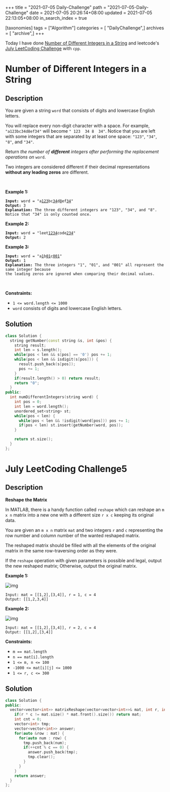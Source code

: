+++
title = "2021-07-05 Daily-Challenge"
path = "2021-07-05-Daily-Challenge"
date = 2021-07-05 20:26:14+08:00
updated = 2021-07-05 22:13:05+08:00
in_search_index = true

[taxonomies]
tags = ["Algorithm"]
categories = [ "DailyChallenge",]
archives = [ "archive",]
+++

Today I have done [Number of Different Integers in a String](https://leetcode.com/problems/number-of-different-integers-in-a-string/description/) and leetcode's [July LeetCoding Challenge](https://leetcode.com/explore/challenge/card/july-leetcoding-challenge-2021/608/week-1-july-1st-july-7th/3803/) with `cpp`.

<!-- more -->

# Number of Different Integers in a String

## Description

<p>You are given a string <code>word</code> that consists of digits and lowercase English letters.</p>

<p>You will replace every non-digit character with a space. For example, <code>&quot;a123bc34d8ef34&quot;</code> will become <code>&quot; 123&nbsp; 34 8&nbsp; 34&quot;</code>. Notice that you are left with some integers that are separated by at least one space: <code>&quot;123&quot;</code>, <code>&quot;34&quot;</code>, <code>&quot;8&quot;</code>, and <code>&quot;34&quot;</code>.</p>

<p>Return <em>the number of <strong>different</strong> integers after performing the replacement operations on </em><code>word</code>.</p>

<p>Two integers are considered different if their decimal representations <strong>without any leading zeros</strong> are different.</p>

<p>&nbsp;</p>
<p><strong>Example 1:</strong></p>

<pre><code><strong>Input:</strong> word = &quot;a<u>123</u>bc<u>34</u>d<u>8</u>ef<u>34</u>&quot;
<strong>Output:</strong> 3
<strong>Explanation: </strong>The three different integers are &quot;123&quot;, &quot;34&quot;, and &quot;8&quot;. Notice that &quot;34&quot; is only counted once.
</code></pre>

<p><strong>Example 2:</strong></p>

<pre><code><strong>Input:</strong> word = &quot;leet<u>1234</u>code<u>234</u>&quot;
<strong>Output:</strong> 2
</code></pre>

<p><strong>Example 3:</strong></p>

<pre><code><strong>Input:</strong> word = &quot;a<u>1</u>b<u>01</u>c<u>001</u>&quot;
<strong>Output:</strong> 1
<strong>Explanation: </strong>The three integers &quot;1&quot;, &quot;01&quot;, and &quot;001&quot; all represent the same integer because
the leading zeros are ignored when comparing their decimal values.
</code></pre>

<p>&nbsp;</p>
<p><strong>Constraints:</strong></p>

<ul>
	<li><code>1 &lt;= word.length &lt;= 1000</code></li>
	<li><code>word</code> consists of digits and lowercase English letters.</li>
</ul>

## Solution

``` cpp
class Solution {
  string getNumber(const string &s, int &pos) {
    string result;
    int len = s.length();
    while(pos < len && s[pos] == '0') pos += 1;
    while(pos < len && isdigit(s[pos])) {
      result.push_back(s[pos]);
      pos += 1;
    }
    if(result.length() > 0) return result;
    return "0";
  }
public:
  int numDifferentIntegers(string word) {
    int pos = 0;
    int len = word.length();
    unordered_set<string> st;
    while(pos < len) {
      while(pos < len && !isdigit(word[pos])) pos += 1;
      if(pos < len) st.insert(getNumber(word, pos));
    }

    return st.size();
  }
};
```

# July LeetCoding Challenge5

## Description

**Reshape the Matrix**

In MATLAB, there is a handy function called `reshape` which can reshape an `m x n` matrix into a new one with a different size `r x c` keeping its original data.

You are given an `m x n` matrix `mat` and two integers `r` and `c` representing the row number and column number of the wanted reshaped matrix.

The reshaped matrix should be filled with all the elements of the original matrix in the same row-traversing order as they were.

If the `reshape` operation with given parameters is possible and legal, output the new reshaped matrix; Otherwise, output the original matrix.

 

**Example 1:**

![img](https://assets.leetcode.com/uploads/2021/04/24/reshape1-grid.jpg)

```
Input: mat = [[1,2],[3,4]], r = 1, c = 4
Output: [[1,2,3,4]]
```

**Example 2:**

![img](https://assets.leetcode.com/uploads/2021/04/24/reshape2-grid.jpg)

```
Input: mat = [[1,2],[3,4]], r = 2, c = 4
Output: [[1,2],[3,4]]
```

 

**Constraints:**

- `m == mat.length`
- `n == mat[i].length`
- `1 <= m, n <= 100`
- `-1000 <= mat[i][j] <= 1000`
- `1 <= r, c <= 300`

## Solution

``` cpp
class Solution {
public:
  vector<vector<int>> matrixReshape(vector<vector<int>>& mat, int r, int c) {
    if(r * c != mat.size() * mat.front().size()) return mat;
    int cnt = 0;
    vector<int> tmp;
    vector<vector<int>> answer;
    for(auto &row : mat) {
      for(auto num : row) {
        tmp.push_back(num);
        if(++cnt % c == 0) {
          answer.push_back(tmp);
          tmp.clear();
        }
      }
    }
    return answer;
  }
};
```
